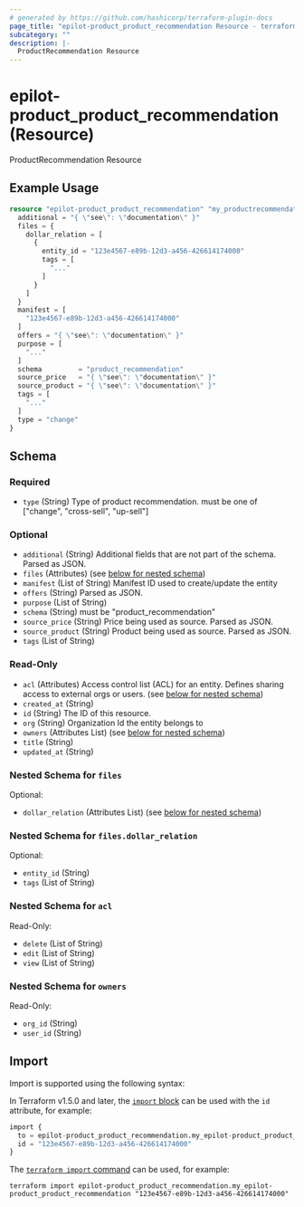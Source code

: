 ```yaml
---
# generated by https://github.com/hashicorp/terraform-plugin-docs
page_title: "epilot-product_product_recommendation Resource - terraform-provider-epilot-product"
subcategory: ""
description: |-
  ProductRecommendation Resource
---
```


# epilot-product_product_recommendation (Resource)

ProductRecommendation Resource

## Example Usage

```terraform
resource "epilot-product_product_recommendation" "my_productrecommendation" {
  additional = "{ \"see\": \"documentation\" }"
  files = {
    dollar_relation = [
      {
        entity_id = "123e4567-e89b-12d3-a456-426614174000"
        tags = [
          "..."
        ]
      }
    ]
  }
  manifest = [
    "123e4567-e89b-12d3-a456-426614174000"
  ]
  offers = "{ \"see\": \"documentation\" }"
  purpose = [
    "..."
  ]
  schema         = "product_recommendation"
  source_price   = "{ \"see\": \"documentation\" }"
  source_product = "{ \"see\": \"documentation\" }"
  tags = [
    "..."
  ]
  type = "change"
}
```

<!-- schema generated by tfplugindocs -->
## Schema

### Required

- `type` (String) Type of product recommendation. must be one of ["change", "cross-sell", "up-sell"]

### Optional

- `additional` (String) Additional fields that are not part of the schema. Parsed as JSON.
- `files` (Attributes) (see [below for nested schema](#nestedatt--files))
- `manifest` (List of String) Manifest ID used to create/update the entity
- `offers` (String) Parsed as JSON.
- `purpose` (List of String)
- `schema` (String) must be "product_recommendation"
- `source_price` (String) Price being used as source. Parsed as JSON.
- `source_product` (String) Product being used as source. Parsed as JSON.
- `tags` (List of String)

### Read-Only

- `acl` (Attributes) Access control list (ACL) for an entity. Defines sharing access to external orgs or users. (see [below for nested schema](#nestedatt--acl))
- `created_at` (String)
- `id` (String) The ID of this resource.
- `org` (String) Organization Id the entity belongs to
- `owners` (Attributes List) (see [below for nested schema](#nestedatt--owners))
- `title` (String)
- `updated_at` (String)

<a id="nestedatt--files"></a>
### Nested Schema for `files`

Optional:

- `dollar_relation` (Attributes List) (see [below for nested schema](#nestedatt--files--dollar_relation))

<a id="nestedatt--files--dollar_relation"></a>
### Nested Schema for `files.dollar_relation`

Optional:

- `entity_id` (String)
- `tags` (List of String)



<a id="nestedatt--acl"></a>
### Nested Schema for `acl`

Read-Only:

- `delete` (List of String)
- `edit` (List of String)
- `view` (List of String)


<a id="nestedatt--owners"></a>
### Nested Schema for `owners`

Read-Only:

- `org_id` (String)
- `user_id` (String)

## Import

Import is supported using the following syntax:

In Terraform v1.5.0 and later, the [`import` block](https://developer.hashicorp.com/terraform/language/import) can be used with the `id` attribute, for example:

```terraform
import {
  to = epilot-product_product_recommendation.my_epilot-product_product_recommendation
  id = "123e4567-e89b-12d3-a456-426614174000"
}
```

The [`terraform import` command](https://developer.hashicorp.com/terraform/cli/commands/import) can be used, for example:

```shell
terraform import epilot-product_product_recommendation.my_epilot-product_product_recommendation "123e4567-e89b-12d3-a456-426614174000"
```
